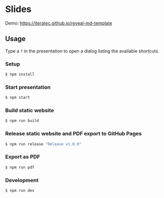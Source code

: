 # Slides

Demo: https://iteratec.github.io/reveal-md-template

## Usage
Type a `?` in the presentation to open a dialog listing the available shortcuts.

### Setup
```bash
$ npm install
```

### Start presentation
```bash
$ npm start
```

### Build static website
```bash
$ npm run build
```

### Release static website and PDF export to GitHub Pages
```bash
$ npm run release "Release v1.0.0"
```

### Export as PDF
```bash
$ npm run pdf
```

### Development
```bash
$ npm run dev
```

